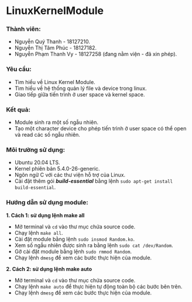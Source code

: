 # LinuxKernelModule

### Thành viên:

- Nguyễn Quý Thanh - 18127210.
- Nguyễn Thị Tâm Phúc - 18127182.
- Nguyễn Phạm Thanh Vy - 18127258 (đang nằm viện - đã xin phép).

### Yêu cầu:

- Tìm hiểu về Linux Kernel Module.
- Tìm hiểu về hệ thống quản lý file và device trong linux.
- Giao tiếp giữa tiến trình ở user space và kernel space.

### Kết quả:

- Module sinh ra một số ngẫu nhiên.
- Tạo một character device cho phép tiến trình ở user space có thể open và read các số ngẫu nhiên.

### Môi trường sử dụng:

- Ubuntu 20.04 LTS.
- Kernel phiên bản 5.4.0-26-generic.
- Ngôn ngữ C với các thư viện hỗ trợ của Linux.
- Cài đặt thêm gói ***build-essential*** bằng lệnh `sudo apt-get install build-essential`.

### Hướng dẫn sử dụng module:

**1. Cách 1: sử dụng lệnh make all**
- Mở terminal và `cd` vào thư mục chứa source code.
- Chạy lệnh `make all`.
- Cài đặt module bằng lệnh `sudo insmod Random.ko`.
- Xem số ngẫu nhiên được sinh ra bằng lệnh `sudo cat /dev/Random`.
- Gỡ cài đặt module bằng lệnh `sudo rmmod Random`.
- Chạy lệnh `dmesg` để xem các bước thực hiện của module.

**2. Cách 2: sử dụng lệnh make auto**
- Mở terminal và `cd` vào thư mục chứa source code.
- Chạy lệnh `make auto` để thực hiện tự động toàn bộ các bước bên trên.
- Chạy lệnh `dmesg` để xem các bước thực hiện của module.
